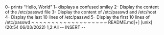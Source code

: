 0- prints “Hello, World”
1- displays a confused smiley 
2- Display the content of the /etc/passwd file
3- Display the content of /etc/passwd and /etc/host
4- Display the last 10 lines of /etc/passwd
5- Display the first 10 lines of /etc/passwd
~
~
~
~
~
~
~
~
~
~
~
~
~
~
~
~
~
~
~
README.md[+] [unix] (20:54 06/03/2022)                                   1,2 All
-- INSERT --

